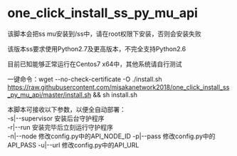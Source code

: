 # one_click_install_ss_py_mu_api

该脚本会把ss mu安装到/ss中，请在root权限下安装，否则会安装失败

该版本ss要求使用Python2.7及更高版本，不完全支持Python2.6

目前已知能够正常运行在Centos7 x64中，其他系统请自行测试

一键命令：wget --no-check-certificate -O ./install.sh https://raw.githubusercontent.com/misakanetwork2018/one_click_install_ss_py_mu_api/master/install.sh && sh install.sh

本脚本可接收以下参数，以便全自动部署：  
-s|--supervisor  安装后台守护程序  
-r|--run 安装完毕后立刻运行守护程序  
-n|--node 修改config.py中的API_NODE_ID 
-p|--pass 修改config.py中的API_PASS
-u|--url 修改config.py中的API_URL
